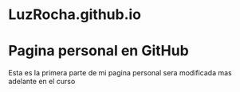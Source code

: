 # LuzRocha.github.io
# Pagina personal en GitHub
 Esta es la primera parte de mi pagina personal sera modificada mas adelante en el curso 